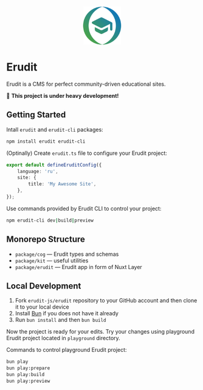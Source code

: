 <p align="center" style="text-align: center;">
    <img src="./.repository/logotype.svg" width="100px" />
</p>

# Erudit

Erudit is a CMS for perfect community-driven educational sites.

🚧 **This project is under heavy development!**

## Getting Started

Intall `erudit` and `erudit-cli` packages:

```bash
npm install erudit erudit-cli
```

(Optinally) Create `erudit.ts` file to configure your Erudit project:

```ts
export default defineEruditConfig({
    language: 'ru',
    site: {
        title: 'My Awesome Site',
    },
});
```

Use commands provided by Erudit CLI to control your project:

```bash
npm erudit-cli dev|build|preview
```

## Monorepo Structure

- `package/cog` — Erudit types and schemas
- `package/kit` — useful utilities
- `package/erudit` — Erudit app in form of Nuxt Layer

## Local Development

1. Fork `erudit-js/erudit` repository to your GitHub account and then clone it to your local device
2. Install [Bun](https://bun.sh/) if you does not have it already
3. Run `bun install` and then `bun build`

Now the project is ready for your edits.
Try your changes using playground Erudit project located in `playground` directory.

Commands to control playground Erudit project:

```bash
bun play
bun play:prepare
bun play:build
bun play:preview
```
